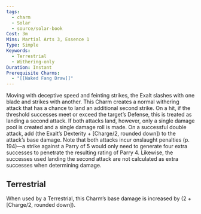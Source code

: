 ```yaml
---
tags:
  - charm
  - Solar
  - source/solar-book
Cost: 3m
Mins: Martial Arts 3, Essence 1
Type: Simple
Keywords:
  - Terrestrial
  - Withering-only
Duration: Instant
Prerequisite Charms:
  - "[[Naked Fang Draw]]"
---
```

Moving with deceptive speed and feinting strikes, the Exalt slashes with one blade and strikes with another. This Charm creates a normal withering attack that has a chance to land an additional second strike. On a hit, if the threshold successes meet or exceed the target’s Defense, this is treated as landing a second attack. If both attacks land, however, only a single damage pool is created and a single damage roll is made. On a successful double attack, add (the Exalt’s Dexterity + [Charge/2, rounded down]) to the attack’s base damage. Note that both attacks incur onslaught penalties (p. 194)—a strike against a Parry of 5 would only need to generate four extra successes to penetrate the resulting rating of Parry 4. Likewise, the successes used landing the second attack are not calculated as extra successes when determining damage. 

## Terrestrial

When used by a Terrestrial, this Charm’s base damage is increased by (2 + [Charge/2, rounded down]). 
